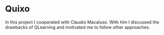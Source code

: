 # Quixo
In this project I cooperated with Claudio Macaluso. 
With him I discussed the drawbacks of QLearning and motivated me to follow other approaches.
